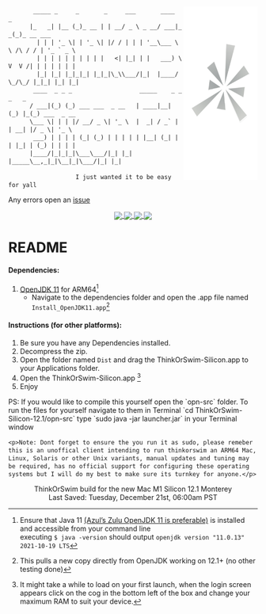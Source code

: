 <p><img width="150" height="350" align='right' src="/assets/logo.png"><a aligh="right">

  ```
         _____ _     _       _     ___       ____          _           
        |_   _| |__ (_)_ __ | | __/ _ \ _ __/ ___|_      _(_)_ __ ___  
          | | | '_ \| | '_ \| |/ / | | | '__\___ \ \ /\ / / | '_ ` _ \ 
          | | | | | | | | | |   <| |_| | |   ___) \ V  V /| | | | | | |
          |_| |_| |_|_|_| |_|_|\_\\___/|_|  |____/ \_/\_/ |_|_| |_| |_|
         ____  _ _ _                   _____    _ _ _   _              
        / ___|(_) (_) ___ ___  _ __   | ____|__| (_) |_(_) ___  _ __   
        \___ \| | | |/ __/ _ \| '_ \  |  _| / _` | | __| |/ _ \| '_ \  
         ___) | | | | (_| (_) | | | | | |__| (_| | | |_| | (_) | | | | 
        |____/|_|_|_|\___\___/|_| |_| |_____\__,_|_|\__|_|\___/|_| |_| 
                                                                       
                     I just wanted it to be easy for yall       
```
  
  </a></p>  

Any errors open an <a href="https://github.com/CodeInFilth/ThinkOrSwim-Silicon-12.1/issues">issue</a>

<p align="center">
  <a target="_blank" rel="noopener noreferrer" href="https://www.patreon.com/filthy_trades">
     <img align="center" src="https://img.shields.io/badge/Version-1.2-000">
  </a>
  <a target="_blank" rel="noopener noreferrer" href="https://www.patreon.com/filthy_trades">
    <img align="center" src="https://img.shields.io/badge/☕️%20Buy%20me%20Coffee-000">
  </a>
  <a target="_blank" rel="noopener noreferrer" href="https://github.com/CodeInFilth/ThinkOrSwim-Silicon-12.1/issues">
    <img align="center" src="https://img.shields.io/badge/🤕%20Support-8B0000">
  </a>
  <a target="_blank" rel="noopener noreferrer" href="https://www.patreon.com/filthy_trades">
     <img align="center" src="https://img.shields.io/badge/🖥 Mac OS-12.1+-1E90FF">
  </a>
</p>

# README
  


#### Dependencies:
1. <a target="_blank" rel="noopener noreferrer" href="https://cdn.azul.com/zulu/bin/zulu11.52.13-ca-jdk11.0.13-macosx_aarch64.dmg">OpenJDK 11</a> for ARM64[^1] 
   - Navigate to the dependencies folder and open the .app file named `Install_OpenJDK11.app`[^3]
  
  
#### Instructions (for other platforms):
1. Be sure you have any Dependencies installed. 
2. Decompress the zip.
3. Open the folder named `Dist` and drag the ThinkOrSwim-Silicon.app to your Applications folder.
4. Open the ThinkOrSwim-Silicon.app [^2]
5. Enjoy

<p>PS: If you would like to compile this yourself open the `opn-src` folder. To run the files for yourself navigate to them in Terminal `cd ThinkOrSwim-Silicon-12.1/opn-src` type `sudo java -jar launcher.jar` in your Terminal window</p>

    <p>Note: Dont forget to ensure the you run it as sudo, please remeber this is an unoffical client intending to run thinkorswim an ARM64 Mac, Linux, Solaris or other Unix variants, manual updates and tuning may be required, has no official support for configuring these operating systems but I will do my best to make sure its turnkey for anyone.</p>



<!-- 
<details>
  <summary><b>📈&nbsp;Stock Market Tools</b></summary>
  <br/>
  <p><img width="250" align='right' src="https://raw.githubusercontent.com/CodeInFilth/CodeInFilth/root/inc/png/logo_Aurora.png"><a aligh="right">Trading is my primary income and so i will be updating this with useful tools and assets I use daily.</a></p>  
</details>



<details>
  <summary><b>🖥&nbsp;Mac Tools</b></summary>
  <br/>
  <p></p>  
</details>
 -->

<p align="center">ThinkOrSwim build for the new Mac M1 Silicon 12.1 Monterey</br>Last Saved: Tuesday, December 21st, 06:00am PST</p>	

[^1]: Ensure that Java 11 <a target="_blank" rel="noopener noreferrer" href="https://cdn.azul.com/zulu/bin/zulu11.52.13-ca-jdk11.0.13-macosx_aarch64.dmg">(Azul’s Zulu OpenJDK 11 is preferable)</a> is installed and accessible from your command line <br/> executing `$ java -version` should output `openjdk version "11.0.13" 2021-10-19 LTS`
[^2]: It might take a while to load on your first launch, when the login screen appears click on the cog in the bottom left of the box and change your maximum RAM to suit your device.
[^3]: This pulls a new copy directly from OpenJDK working on 12.1+ (no other testing done)